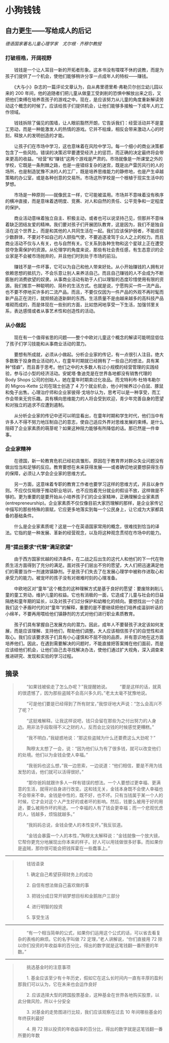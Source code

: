 # 小狗钱钱

## 自力更生——写给成人的后记

*德语国家著名儿童心理学家　尤尔根 · 齐穆尔教授*

### 打破桎梏，开阔视野

　　钱钱是一个让人耳目一新的开拓者形象。这本书没有喋喋不休的说教，而是为孩子们提供了一个机会，使他们能够稍许分享一点成年人的特权——赚钱。

　　《大与小》杂志的一篇评论文章认为，自从弗里德里希·弗勒贝尔创立幼儿园以来的 200 年间，他的追随者们把儿童从做童工受剥削的恐惧中解放出来之后，又把他们束缚在培养乖孩子的游戏之中。现在，是应该努力从儿童的角度重新解读劳动这个概念的时候了。应该给孩子们提供机会，让他们能够多接触一下成年人的工作领域。

　　钱钱拆除了偏见的围墙，让人眼前豁然开朗，它告诉我们：经营活动并不是童工劳动，而是一种能激发人的热情的游戏。它并不枯燥，相反会带来激动人心的时刻，释放人的发明创造的才能。

　　让孩子们在市场中学习，这也意味着在风险中学习。每一个细小的商业决策都包含了一些风险。错误的决策迟早要遭受经济上的惩罚，而正确的决定最终将会带来更高的收益。“经营”和“赚钱”这两个游戏是严肃的。市场就像是一所课堂之外的学校，它既是一条荆棘之路，也是一座错综复杂的迷宫，既是出产雷厉风行的人的场所，也是制造犹豫不决的人的工厂，既是培养思维能力的静修地，也是产生卓越策略的办公室，或是各种创意的交易所。市场这所学校是一个根植于现实生活中的梦想。

　　市场是一种原则——就像民主一样，它可能被滥用。市场并不意味着没有秩序的横冲直接，而是意味着透明度、竞赛、对人和自然的责任、公平竞争和一定程度的保护。

　　商业活动意味着独立自主、积极主动，或者也可以说坚持己见，但那并不意味着缺乏团结友爱的精神。我们要对孩子们开展团队教育，这是因为，我们不是独自活在这个世界上，而是和其他的人共同生活在一起。我们应该保护弱者，不能歧视少数群体，不要对不如自己的人颐指气使，不要追逐凌驾于众人之上的权力。而且商业活动不仅与人有关，也与自然有关。它关系到各种生物和这个星球上正在遭受掠夺急需保护的资源。从伦理学的角度来说，那些有社会责任感，有生态意识的企业家是不会被市场抛弃的，并且他们时到处于市场的前沿。

　　赚钱不是一件坏事，它可以为自己和他人带来好处。从小开始赚钱的人拥有对依赖思想的抵抗力，不会乐意让别人来养活自己。而且自己赚钱的人不会成为不断膨胀的消费欲望的奴隶。从事商业活动有助于人们以理智的态度珍惜使用有限的资源。我们推祟一种聪明的、简朴的生活方式。也就是说，宁愿购买一件一流产品，也不要不停地买许多的二流产品。而且，不要仅仅因为一件产品的外观不再时髦而新产品正在流行，就频频追逐新鲜的东西。生活质量不是由越来越多的高科技产品堆砌而成的，而是体现在一些别的方面，比如悠闲地享受一下生活，加强邻里关系，表达感情或者从事艺术性和创造性的活动。

### 从小做起

　　现在有一个值得省思的问题——整个中欧对儿童这个概念的解读可能明显低估了孩子们学习技能和从事商业活动的潜力。

　　要想有所成就，必须从小做起。分析企业家的传记，有一点很引人注目。绝大多数敢于投身商业活动的人，在童年时期就已经拥有了一些自己的想法，具有某种“怪癖”，而且善于思考。他们之中的大多数人有过小规模的经营管理的实践经验，参与过小型的经济活动。安妮塔·鲁迪克是在世界各地都没有销售代理的 Body Shops 公司的创始人，她在童年时期卖过化妆品。而戈特利布·杜特韦勒尔的 Migros-Kette 公司在瑞士创造了 4 万个就业机会，他小时候养过小白鼠、豚鼠和兔子出售。心理治疗师和企业家彼得·戈培尔认为，思考可以是一种享受，而工作会带来无穷乐趣。具有横向思维能力的人将会受到欢迎，青少年完善自身的愿望和对独立的追求不应遭到遏制。

　　从分析企业家的传记中还可以明显看出，在童年时期和学生时代，他们当中有许多人不得不努力地压制自己的意志，使自己适应外界对思维发展的束缚。是什么阻碍了企业家素质的萌芽呢？如果这种阻力能够有所降低的话。那已然是一件幸事。

### 企业家精神

　　在德国，新一轮教育危机已经初具雏形。原因在于教育界对群众失业问题没有做出恰当和足够的反应。教育要想在未来获得发展——或者确切地说要想获得生存的保障，必须让人学会企业家的思维方式。

　　另一方面，这意味着专职的教育工作者也要学习这样的思维方式，并且以身作则。不应仅仅局限于推动职业培训，也不应抱着充分就业的假设不放，这样做是不够的。更为重要的是要开始从小培养孩子们的企业家精神，正确理解企业家素质(entrepreneurship)。企业家素质不仅仅像目前大家历理解的那样，是企业家传记中描写的那些特殊的禀赋，它应更多地落实到每一个公民身上，让它成为大家都具备的基础条件。

　　什么是企业家素质呢？这是一个在英语国家常用的概念，很难找到恰当的译法。它指的是一种发展、革新的经营观念，以及将这种观念贯彻在市场中的能力。

### 用“提出要求”代替“满足欲望”

　　由于西方国家优越的经济条件，在二战之后出生的这代人和他们的下一代在物质生活方面得到了充分的满足。面对孩子们层出不穷的愿望，大人们把迅速满足他们的需要当作一剂速效镇静剂。于是孩子们失去了在发展心理学中被称作进取心和承受力的能力。被宠坏的孩子没有对艰难时刻的心理准备。

　　中欧地区对“童年”这个概念的这种理解方式是基于良好的愿望：要废除剥削儿童的童工劳动，维护儿童的权益。它也有消极的一面，它造成了儿童与社会的日益隔绝和童年期的延长，以及对孩子们过分保护和幼稚化的倾向。要想找出一个适合我们这个矛盾时代的对“童年”的解释，重要的是不要继续把他们培养成温驯听话的小绵羊，不要再用喂给他们镇静剂的方式对他们进行职业素质教育。

　　孩子们具有掌握自己发展方向的潜力。因此，成年人不要替孩子决定该如何发展，而是应该理解、支持他们，帮助他们调整。大人应该相信孩子们的自觉性和进取心。我们应该要求孩子们具有小心谨慎和不屈不挠的品质，并有意识地在这方面培养他们。因此，在遇到需要解决的问题时，不能直接把答案摊在他们面前，而是应该结他们机会，让他们自己去寻找解决办法，使他们通过扩大视角，深入调查来推进研究、发现和实验的学习过程。

## 摘录

> 　　“如果钱被偷走了怎么办呢？”我提醒她说。
> 　　“要是这样的话，就真的很遗憾了，因为那些盗贼不会高兴多久的。”老太太毫不犹豫地说。
>
> 　　“可是他们要是已经得到了所有财宝，”我惊讶地大声说：“怎么会高兴不了呢？”
>
> 　　“这挺难解释。让我这样说吧，钱只会留在那些为之付出努力的人身边。用非法手段取得不义之财的人，反而会比没钱的时候感觉更糟糕。”
>
> 　　“我不明白，”我疑惑地说：“那这些盗贼为什么还要费这么大劲呢？”
>
> 　　陶穆太太想了一会，说：“因为他们认为有了很多钱，就可以改变他们的处境。他们以为金钱会使人幸福。”
>
> 　　“我爸妈也这么想，”我一边思索，一边说道：“他们相信，要是不用为钱发愁的话，他们就可以活得很好。”
>
> 　　“那你爸妈就跟许多人一样有错误的想法。一个人要想过更幸福、更满意的生活，就得对自身进行改变。这和钱无关，金钱本身既不会使人幸福也不会带来不幸。金钱是中性的，既不好，也不坏。只有当钱属于某一个人的时候，它才会对这个人产生好的或者坏的影响。然后，钱要么被用于好的用途，要么被用作坏的用途。一个幸福的人有了钱会更幸福；而一个悲观忧虑的人，钱越多，烦恼就越多。”
>
> 　　“我妈妈总说，金钱会使人的本性变坏。”我反驳道。
>
> 　　“金钱会暴露一个人的本性，”陶穆太太解释说：“金钱就像一个放大镜，它帮你更充分地展现出你本来的样子。好人可以用钱做很多好事。而如果你是盗贼，那你很可能会把钱挥霍在一些蠢事上。”
>

---

> 　　钱钱语录
>
> 　　1. 确定自己希望获得财务上的成功
>
> 　　2. 自信有想法做自己喜欢做的事
>
> 　　3. 把钱分成日常开销梦想目标和金鹅账户三部分
>
> 　　4. 进行明智的投资
>
> 　　5. 享受生活
>

---

> 　　“有一个相当简单的公式，如果你们运用这个公式的话，可以省去看复杂的表格的麻烦。它的名字叫做 72 定理，”老人讲解说，“你们直接用 72 除以你们投资的年收益率的百分比，得出的数字就是这笔钱翻一番所要的年数。”
>

---

> 　　挑选基金时的注意事项
>
> 　　1. 基金应该至少有十年历史，假如它在这么长时间内一直有丰厚的盈利那我们可以认为，它在未来也会运作良好
>
> 　　2. 应该选择大型的跨国股票基金，这种基金在世界各地购买股票，以此分做风险，所以十分安全
>
> 　　3. 对基金的走势图进行比较，我们应该观察在过去 10 年间哪些基金的年终获利最好
>
> 　　4. 用 72 除以投资的年收益率的百分比，得出的数字就是这笔钱翻一番所要的年数